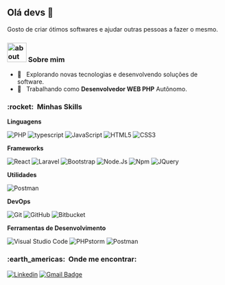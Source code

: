 ## Olá devs 👋

Gosto de criar ótimos softwares e ajudar outras pessoas a fazer o mesmo.

### <img width="45" alt="about" src="https://raw.github.com/elizarov/elizarov/master/about.png"> Sobre mim

- 🤔 &nbsp; Explorando novas tecnologias e desenvolvendo soluções de software.
- 💼 &nbsp; Trabalhando como **Desenvolvedor WEB PHP** Autônomo.
<p>
<h3> :rocket: &nbsp;Minhas Skills </h3>

**Linguagens**
 
  ![PHP](https://img.shields.io/badge/PHP-777BB4?style=flat&logo=php&logoColor=white)
  ![typescript](https://badges.aleen42.com/src/typescript.svg?style=flat&logo=typescript&logocolor=black)
  ![JavaScript](https://img.shields.io/badge/-JavaScript-333333?style=flat&logo=javascript)
  ![HTML5](https://img.shields.io/badge/HTML5-E34F26?style=flat&logo=html5&logoColor=white)
  ![CSS3](https://img.shields.io/badge/-CSS3-1572B6?style=flat&logo=css3)
  
  
  **Frameworks**
  
  ![React](https://img.shields.io/badge/react-%2320232a.svg?style=flat&logo=react&logoColor=%2361DAFB)
  ![Laravel](https://img.shields.io/badge/Laravel-FF2D20?style=flat&logo=laravel&logoColor=white)
  ![Bootstrap](https://img.shields.io/badge/Bootstrap-563D7C?style=flat&logo=bootstrap&logoColor=white)
  ![Node.Js](https://img.shields.io/badge/Node.js-43853D?style=flat&logo=node-dot-js&logoColor=white)
  ![Npm](https://img.shields.io/badge/npm-CB3837?style=flat&logo=npm&logoColor=white)
  ![JQuery](https://img.shields.io/badge/jQuery-0769AD?style=flat&logo=jquery&logoColor=white)

**Utilidades**

  ![Postman](https://img.shields.io/badge/-Postman-333333?style=flat&logo=postman)

**DevOps**

  ![Git](https://img.shields.io/badge/-Git-333333?style=flat&logo=git)
  ![GitHub](https://img.shields.io/badge/-GitHub-333333?style=flat&logo=github)
  ![Bitbucket](https://img.shields.io/badge/-Bitbucket-333333?style=flat&logo=bitbucket)

**Ferramentas de Desenvolvimento**

  ![Visual Studio Code](https://img.shields.io/badge/-Visual%20Studio%20Code-333333?style=flat&logo=visual-studio-code&logoColor=007ACC)
  ![PHPstorm](https://img.shields.io/badge/PhpStorm-333333.svg?&style=flat&logo=phpstorm&logoColor=007ACC)
  ![Postman](https://img.shields.io/badge/-Postman-333333?style=flat&logo=postman)
  

<h3> :earth_americas: &nbsp;Onde me encontrar: </h3> 

[![Linkedin](https://img.shields.io/badge/-rgrebelo-blue?style=flat-square&logo=Linkedin&logoColor=white&link=LINK-DO-SEU-LINKEDIN)](https://www.linkedin.com/in/rgrebelo/)
[![Gmail Badge](https://img.shields.io/badge/-rogrebelo@email.com-D14836?style=flat-square&logo=Gmail&logoColor=white&link=mailto:SEU-EMAIL)](mailto:rogrebelo@gmail.com)
